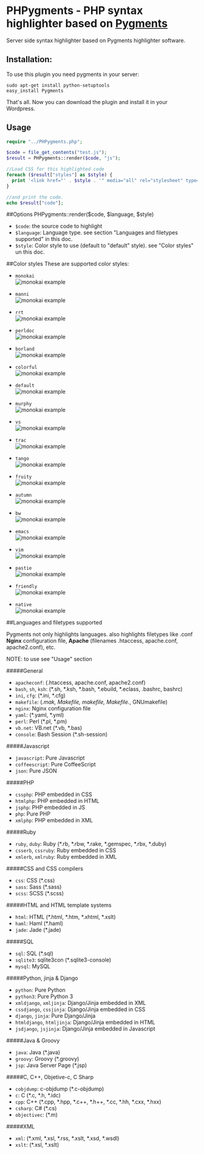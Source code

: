 PHPygments - PHP syntax highlighter based on [Pygments](http://pygments.org/ "")
======================
Server side syntax highlighter based on Pygments highlighter software.

## Installation:
To use this plugin you need pygments in your server:

```
sudo apt-get install python-setuptools
easy_install Pygments
```

That's all. Now you can download the plugin and install it in your Wordpress.

## Usage

```php
require "../PHPygments.php";

$code = file_get_contents("test.js");
$result = PHPygments::render($code, "js");

//Load CSS for this highlighted code
foreach ($result["styles"] as $style) {
  print '<link href="' . $style . '" media="all" rel="stylesheet" type="text/css" />';
}

//and print the code.
echo $result["code"];
```
##Options
PHPygments::render($code, $language, $style)
* `$code`: the source code to highlight
* `$language`: Language type. see section "Languages and filetypes supported" in this doc.
* `$style`: Color style to use (default to "default" style). see "Color styles" un this doc.

##Color styles
These are supported color styles:

* `monokai`<br>
![monokai example](Documentation/img/style__0018_Layer-20.png "")

* `manni`<br>
![monokai example](Documentation/img/style__0017_Layer-19.png "")

* `rrt`<br>
![monokai example](Documentation/img/style__0016_Layer-18.png "")

* `perldoc`<br>
![monokai example](Documentation/img/style__0015_Layer-17.png "")

* `borland`<br>
![monokai example](Documentation/img/style__0014_Layer-16.png "")

* `colorful`<br>
![monokai example](Documentation/img/style__0013_Layer-15.png "")

* `default`<br>
![monokai example](Documentation/img/style__0012_Layer-14.png "")

* `murphy`<br>
![monokai example](Documentation/img/style__0011_Layer-13.png "")

* `vs`<br>
![monokai example](Documentation/img/style__0010_Layer-12.png "")

* `trac`<br>
![monokai example](Documentation/img/style__0009_Layer-11.png "")

* `tango`<br>
![monokai example](Documentation/img/style__0008_Layer-10.png "")

* `fruity`<br>
![monokai example](Documentation/img/style__0007_Layer-9.png "")

* `autumn`<br>
![monokai example](Documentation/img/style__0006_Layer-8.png "")

* `bw`<br>
![monokai example](Documentation/img/style__0005_Layer-7.png "")

* `emacs`<br>
![monokai example](Documentation/img/style__0004_Layer-6.png "")

* `vim`<br>
![monokai example](Documentation/img/style__0003_Layer-5.png "")

* `pastie`<br>
![monokai example](Documentation/img/style__0002_Layer-4.png "")

* `friendly`<br>
![monokai example](Documentation/img/style__0001_Layer-3.png "")

* `native`<br>
![monokai example](Documentation/img/style__0000_Layer-1.png "")


##Languages and filetypes supported

Pygments not only highlights languages. also highlights filetypes like .conf **Nginx** configuration file, **Apache** (filenames .htaccess, apache.conf, apache2.conf), etc.

NOTE: to use see "Usage" section

#####General
* `apacheconf`: (.htaccess, apache.conf, apache2.conf)
* `bash`, `sh`, `ksh`:
    (*.sh, *.ksh, *.bash, *.ebuild, *.eclass, .bashrc, bashrc)
* `ini`, `cfg`: (*.ini, *.cfg)
* `makefile`:
    (*.mak, Makefile, makefile, Makefile.*, GNUmakefile)
* `nginx`:
    Nginx configuration file
* `yaml`:
    (*.yaml, *.yml)
* `perl`:
    Perl (*.pl, *.pm)
* `vb.net`:
    VB.net (*.vb, *.bas)
* `console`:
    Bash Session (*.sh-session)

#####Javascript
* `javascript`: Pure Javascript
* `coffeescript`: Pure CoffeeScript
* `json`: Pure JSON

#####PHP
* `cssphp`: PHP embedded in CSS
* `htmlphp`: PHP embedded in HTML
* `jsphp`: PHP embedded in JS
* `php`: Pure PHP
* `xmlphp`: PHP embedded in XML

#####Ruby
* `ruby`, `duby`: Ruby (*.rb, *.rbw, *.rake, *.gemspec, *.rbx, *.duby)
* `csserb`, `cssruby`: Ruby embedded in CSS
* `xmlerb`, `xmlruby`: Ruby embedded in XML

#####CSS and CSS compilers
* `css`:
    CSS (*.css)
* `sass`:
    Sass (*.sass)
* `scss`:
    SCSS (*.scss)

#####HTML and HTML template systems
* `html`:
    HTML (*.html, *.htm, *.xhtml, *.xslt)
* `haml`:
    Haml (*.haml)
* `jade`:
    Jade (*.jade)

#####SQL
* `sql`:
    SQL (*.sql)
* `sqlite3`:
    sqlite3con (*.sqlite3-console)
* `mysql`:
    MySQL

#####Python, jinja & Django
* `python`: Pure Python
* `python3`: Pure Python 3
* `xmldjango`, `xmljinja`: Django/Jinja embedded in XML
* `cssdjango`, `cssjinja`: Django/Jinja embedded in CSS
* `django`, `jinja`: Pure Django/Jinja
* `htmldjango`, `htmljinja`: Django/Jinja embedded in HTML
* `jsdjango`, `jsjinja`: Django/Jinja embedded in Javascript

#####Java & Groovy
* `java`:
    Java (*.java)
* `groovy`:
    Groovy (*.groovy)
* `jsp`:
    Java Server Page (*.jsp)

#####C, C++, Objetive-c, C Sharp
* `cobjdump`: c-objdump (*.c-objdump)
* `c`: C (*.c, *.h, *.idc)
* `cpp`: C++ (*.cpp, *.hpp, *.c++, *.h++, *.cc, *.hh, *.cxx, *.hxx)
* `csharp`: C# (*.cs)
* `objectivec`: (*.m)

#####XML
* `xml`: (*.xml, *.xsl, *.rss, *.xslt, *.xsd, *.wsdl)
* `xslt`: (*.xsl, *.xslt)
